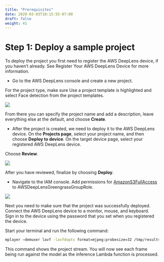 ```yaml
---
title: "Prerequisites"
date: 2020-03-03T10:15:55-07:00
draft: false
weight: 41
---
```

# Step 1: Deploy a sample project

To deploy the project you first need to register the AWS DeepLens device, if you haven’t already. See Register Your AWS DeepLens Device for more information.

+ Go to the AWS DeepLens console and create a new project.

For the project type, make sure Use a project template is highlighted and select Face detection from the project templates.

![](/images/040_track_coffee_consumption/041_prerequisites/coffee-counter-3-2.gif)

From there you can specify the project name and add a description, leave everything else at the default, and choose __Create__.

+ After the project is created, we need to deploy it to the AWS DeepLens device. On the __Projects page__, select your project name, and then choose __Deploy to device__. On the target device page, select your registered AWS DeepLens device.

Choose __Review__.

![](/images/040_track_coffee_consumption/041_prerequisites/coffee-counter-4.gif)

After you have reviewed, finalize by choosing __Deploy__.

+ Navigate to the IAM console. Add permissions for [AmazonS3FullAccess](https://console.aws.amazon.com/iam/home?region=us-east-1#/policies/arn%3Aaws%3Aiam%3A%3Aaws%3Apolicy%2FAmazonS3FullAccess) to AWSDeepLensGreengrassGroupRole.

![](/images/040_track_coffee_consumption/041_prerequisites/coffee-counter-5.gif)

Next you need to make sure that the project was successfully deployed. Connect the AWS DeepLens device to a monitor, mouse, and keyboard. Sign in to the device using the password that you set when you registered the device.

Start your terminal and run the following command:

```bash
mplayer —demuxer lavf -lavfdopts format=mjpeg:probesize=32 /tmp/results.mjpeg
```
This command shows the project stream. You will now see each frame being run against the model as the inference Lambda function is processed.

